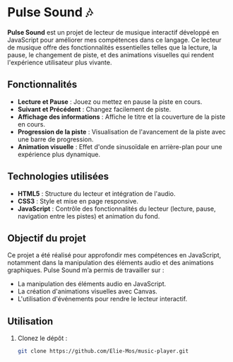 # Pulse Sound 🎶

**Pulse Sound** est un projet de lecteur de musique interactif développé en JavaScript pour améliorer mes compétences dans ce langage. Ce lecteur de musique offre des fonctionnalités essentielles telles que la lecture, la pause, le changement de piste, et des animations visuelles qui rendent l'expérience utilisateur plus vivante.

## Fonctionnalités

- **Lecture et Pause** : Jouez ou mettez en pause la piste en cours.
- **Suivant et Précédent** : Changez facilement de piste.
- **Affichage des informations** : Affiche le titre et la couverture de la piste en cours.
- **Progression de la piste** : Visualisation de l'avancement de la piste avec une barre de progression.
- **Animation visuelle** : Effet d'onde sinusoïdale en arrière-plan pour une expérience plus dynamique.

## Technologies utilisées

- **HTML5** : Structure du lecteur et intégration de l'audio.
- **CSS3** : Style et mise en page responsive.
- **JavaScript** : Contrôle des fonctionnalités du lecteur (lecture, pause, navigation entre les pistes) et animation du fond.

## Objectif du projet

Ce projet a été réalisé pour approfondir mes compétences en JavaScript, notamment dans la manipulation des éléments audio et des animations graphiques. Pulse Sound m’a permis de travailler sur :

- La manipulation des éléments audio en JavaScript.
- La création d'animations visuelles avec Canvas.
- L'utilisation d'événements pour rendre le lecteur interactif.

## Utilisation

1. Clonez le dépôt :

   ```bash
   git clone https://github.com/Elie-Mos/music-player.git
